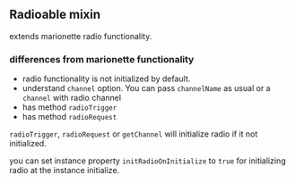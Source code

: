 ## Radioable mixin
extends marionette radio functionality.

### differences from marionette functionality
* radio functionality is not initialized by default.
* understand `channel` option. You can pass `channelName` as usual or a `channel` with radio channel
* has method `radioTrigger`
* has method `radioRequest`

`radioTrigger`, `radioRequest` or `getChannel` will initialize radio if it not initialized.

you can set instance property `initRadioOnInitialize` to `true` for initializing radio at the instance initialize.
